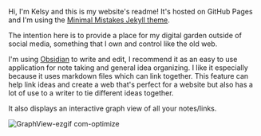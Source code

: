 Hi, I'm Kelsy and this is my website's readme! It's hosted on GitHub Pages and I'm using the [Minimal Mistakes Jekyll theme](https://github.com/mmistakes/minimal-mistakes).

The intention here is to provide a place for my digital garden outside of social media, something that I own and control like the old web.

I'm using [Obsidian](https://obsidian.md/) to write and edit, I recommend it as an easy to use application for note taking and general idea organizing. I like it especially because it uses markdown files which can link together. This feature can help link ideas and create a web that's perfect for a website but also has a lot of use to a writer to tie different ideas together. 



It also displays an interactive graph view of all your notes/links.

![GraphView-ezgif com-optimize](https://github.com/user-attachments/assets/b241463b-e8a5-46d0-a63a-fac6946f5d2f)
